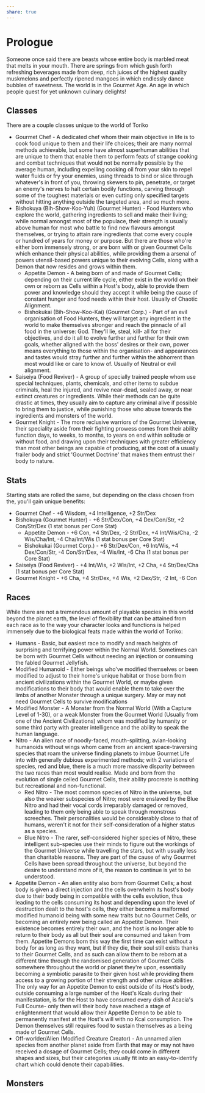 ```yaml
---
share: true
---
```

# Prologue
Someone once said there are beasts whose entire body is marbled meat that melts in your mouth. There are springs from which gush forth refreshing beverages made from deep, rich juices of the highest quality muskmelons and perfectly ripened mangoes in which endlessly dance bubbles of sweetness. The world is in the Gourmet Age. An age in which people quest for yet unknown culinary delights!
## Classes
There are a couple classes unique to the world of Toriko 
- Gourmet Chef - A dedicated chef whom their main objective in life is to cook food unique to them and their life choices; their are many normal methods achievable, but some have almost superhuman abilities that are unique to them that enable them to perform feats of strange cooking and combat techniques that would not be normally possible by the average human, including expelling cooking oil from your skin to repel water fluids or fry your enemies, using threads to bind or slice through whatever's in front of you, throwing skewers to pin, penetrate, or target an enemy's nerves to halt certain bodily functions, carving through some of the toughest materials or even cutting only specified targets without hitting anything outside the targeted area, and so much more.
- Bishokuya (Bih-Show-Koo-Yuh) (Gourmet Hunter) - Food Hunters who explore the world, gathering ingredients to sell and make their living; while normal amongst most of the populace, their strength is usually above human for most who battle to find new flavours amongst themselves, or trying to attain rare ingredients that come every couple or hundred of years for money or purpose. But there are those who're either born immensely strong, or are born with or given Gourmet Cells which enhance their physical abilities, while providing them a arsenal of powers utensil-based powers unique to their evolving Cells, along with a Demon that now resides and grows within them.
	- Appetite Demon - A being born of and made of Gourmet Cells; depending on their current life cycle, either exist in the world on their own or reborn as Cells within a Host's body, able to provide them power and knowledge should they accept it while being the cause of constant hunger and food needs within their host. Usually of Chaotic Alignment.
	- Bishokukai (Bih-Show-Koo-Kai) (Gourmet Corp.) - Part of an evil organisation of Food Hunters, they will target any ingredient in the world to make themselves stronger and reach the pinnacle of all food in the universe: God. They'll lie, steal, kill- all for their objectives, and do it all to evolve further and further for their own goals, whether aligned with the boss' desires or their own, power means everything to those within the organisation- and appearances and tastes would stray further and further within the abhorrent than most would like or care to know of. Usually of Neutral or evil alignment.
- Saiseiya (Food Reviver) - A group of specially trained people whom use special techniques, plants, chemicals, and other items to subdue criminals, heal the injured, and revive near-dead, sealed away, or near extinct creatures or ingredients. While their methods can be quite drastic at times, they usually aim to capture any criminal alive if possible to bring them to justice, while punishing those who abuse towards the ingredients and monsters of the world.
- Gourmet Knight - The more reclusive warriors of the Gourmet Universe, their speciality aside from their fighting prowess comes from their ability function days, to weeks, to months, to years on end within solitude or without food, and drawing upon their techniques with greater efficiency than most other beings are capable of producing, at the cost of a usually frailer body and strict 'Gourmet Doctrine' that makes them entrust their body to nature.
## Stats
Starting stats are rolled the same, but depending on the class chosen from the, you'll gain unique benefits:
- Gourmet Chef - +6 Wisdom, +4 Intelligence, +2 Str/Dex
- Bishokuya (Gourmet Hunter) - +6 Str/Dex/Con, +4 Dex/Con/Str, +2 Con/Str/Dex (1 stat bonus per Core Stat)
	- Appetite Demon - +6 Con, +4 Str/Dex, -2 Str/Dex, +4 Int/Wis/Cha, -2 Wis/Cha/Int, -4 Cha/Int/Wis (1 stat bonus per Core Stat)
	- Bishokukai (Gourmet Corp.) - +6 Str/Dex/Con, +6 Int/Wis, +4 Dex/Con/Str, -4 Con/Str/Dex, -4 Wis/Int, -6 Cha (1 stat bonus per Core Stat)
- Saiseiya (Food Reviver) - +4 Int/Wis, +2 Wis/Int, +2 Cha, +4 Str/Dex/Cha (1 stat bonus per Core Stat)
- Gourmet Knight - +6 Cha, +4 Str/Dex, +4 Wis, +2 Dex/Str, -2 Int, -6 Con
## Races
While there are not a tremendous amount of playable species in this world beyond the planet earth, the level of flexibility that can be attained from each race as to the way your character looks and functions is helped immensely due to the biological feats made within the world of Toriko:
- Humans - Basic, but easiest race to modify and reach heights of surprising and terrifying power within the Normal World. Sometimes can be born with Gourmet Cells without needing an injection or consuming the fabled Gourmet Jellyfish.
- Modified Humanoid - Either beings who've modified themselves or been modified to adjust to their home's unique habitat or those born from ancient civilizations within the Gourmet World, or maybe given modifications to their body that would enable them to take over the limbs of another Monster through a unique surgery. May or may not need Gourmet Cells to survive modifications
- Modified Monster - A Monster from the Normal World (With a Capture Level of 1-30), or a weak Monster from the Gourmet World (Usually from one of the Ancient Civilizations) whom was modified by humanity or some third party with greater intelligence and the ability to speak the human language.
- Nitro - An alien race of noodly-faced, mouth-splitting, avian-looking humanoids without wings whom came from an ancient space-traversing species that roam the universe finding planets to imbue Gourmet Life into with generally dubious experimented methods; with 2 variations of species, red and blue, there is a much more massive disparity between the two races than most would realise. Made and born from the evolution of single celled Gourmet Cells, their ability procreate is nothing but recreational and non-functional.
	- Red Nitro - The most common species of Nitro in the universe, but also the weaker subspecies of Nitro; most were enslaved by the Blue Nitro and had their vocal cords irreparably damaged or removed, leading to them only being able to speak through monstrous screeches. Their personalities would be considerably close to that of humans, weren't it not for their self-consideration of a higher status as a species.
	- Blue Nitro - The rarer, self-considered higher species of Nitro, these intelligent sub-species use their minds to figure out the workings of the Gourmet Universe while travelling the stars, but with usually less than charitable reasons. They are part of the cause of why Gourmet Cells have been spread throughout the universe, but beyond the desire to understand more of it, the reason to continue is yet to be understood.
- Appetite Demon - An alien entity also born from Gourmet Cells; a host body is given a direct injection and the cells overwhelm its host's body due to their body being in compatible with the cells evolution, thus leading to the cells consuming its host and depending upon the level of destruction dealt to the host's cells, they either become a malformed modified humanoid being with some new traits but no Gourmet Cells, or becoming an entirely new being called an Appetite Demon. Their existence becomes entirely their own, and the host is no longer able to return to their body as all but their soul are consumed and taken from them. Appetite Demons born this way the first time can exist without a body for as long as they want, but if they die, their soul still exists thanks to their Gourmet Cells, and as such can allow them to be reborn at a different time through the randomised generation of Gourmet Cells somewhere throughout the world or planet they're upon, essentially becoming a symbiotic parasite to their given host while providing them access to a growing portion of their strength and other unique abilities. The only way for an Appetite Demon to exist outside of its Host's body, outside consuming a large number of the Host's Kcals during their manifestation, is for the Host to have consumed every dish of Acacia's Full Course- only then will their body have reached a stage of enlightenment that would allow their Appetite Demon to be able to permanently manifest at the Host's will with no Kcal consumption. The Demon themselves still requires food to sustain themselves as a being made of Gourmet Cells.
- Off-worlder/Alien (Modified Creature Creator) - An unnamed alien species from another planet aside from Earth that may or may not have received a dosage of Gourmet Cells; they could come in different shapes and sizes, but their categories usually fit into an easy-to-identify chart which could denote their capabilities.
## Monsters
